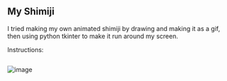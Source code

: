 ## My Shimiji
I tried making my own animated shimiji by drawing and making it as a gif, then using python tkinter to make it run around my screen.

Instructions:
```ins

```
![image](https://github.com/user-attachments/assets/9640c595-0369-42c4-a9a6-bea3a966fcd9)
